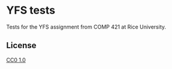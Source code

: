 # YFS tests

Tests for the YFS assignment from COMP 421 at Rice University.

## License

[CC0 1.0](https://creativecommons.org/publicdomain/zero/1.0/legalcode)
